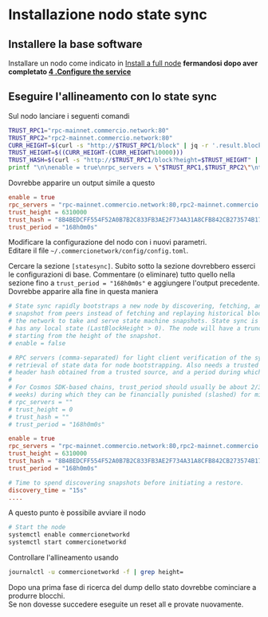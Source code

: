 # Installazione nodo state sync

## Installere la base software
Installare un nodo come indicato in 
[Install a full node](https://docs.commercio.network/nodes/full-node-installation.html) **fermandosi dopo aver completato [4 .Configure the service](https://docs.commercio.network/nodes/full-node-installation.html#_4-configure-the-service)**



## Eseguire l'allineamento con lo state sync

Sul nodo lanciare i seguenti comandi

```bash
TRUST_RPC1="rpc-mainnet.commercio.network:80"
TRUST_RPC2="rpc2-mainnet.commercio.network:80"
CURR_HEIGHT=$(curl -s "http://$TRUST_RPC1/block" | jq -r '.result.block.header.height')
TRUST_HEIGHT=$((CURR_HEIGHT-(CURR_HEIGHT%10000)))
TRUST_HASH=$(curl -s "http://$TRUST_RPC1/block?height=$TRUST_HEIGHT" | jq -r '.result.block_id.hash')
printf "\n\nenable = true\nrpc_servers = \"$TRUST_RPC1,$TRUST_RPC2\"\ntrust_height = $TRUST_HEIGHT\ntrust_hash = \"$TRUST_HASH\"\ntrust_period = \"168h0m0s\"\n\n"
```

Dovrebbe apparire un output simile a questo

```toml
enable = true
rpc_servers = "rpc-mainnet.commercio.network:80,rpc2-mainnet.commercio.network:80"
trust_height = 6310000
trust_hash = "8B4BEDCFF554F52A0B7B2C833FB3AE2F734A31A8CFB842CB273574B1716143A8"
trust_period = "168h0m0s"
```

Modificare la configurazione del nodo con i nuovi parametri.    
Editare il file `~/.commercionetwork/config/config.toml`.    

Cercare la sezione `[statesync]`. Subito sotto la sezione dovrebbero esserci le configurazioni di base. Commentare (o eliminare) tutto quello nella sezione fino a `trust_period = "168h0m0s"` e aggiungere l'output precedente. Dovrebbe apparire alla fine in questa maniera

```toml
# State sync rapidly bootstraps a new node by discovering, fetching, and restoring a state machine
# snapshot from peers instead of fetching and replaying historical blocks. Requires some peers in
# the network to take and serve state machine snapshots. State sync is not attempted if the node
# has any local state (LastBlockHeight > 0). The node will have a truncated block history,
# starting from the height of the snapshot.
# enable = false

# RPC servers (comma-separated) for light client verification of the synced state machine and
# retrieval of state data for node bootstrapping. Also needs a trusted height and corresponding
# header hash obtained from a trusted source, and a period during which validators can be trusted.
#
# For Cosmos SDK-based chains, trust_period should usually be about 2/3 of the unbonding time (~2
# weeks) during which they can be financially punished (slashed) for misbehavior.
# rpc_servers = ""
# trust_height = 0
# trust_hash = ""
# trust_period = "168h0m0s"

enable = true
rpc_servers = "rpc-mainnet.commercio.network:80,rpc2-mainnet.commercio.network:80"
trust_height = 6310000
trust_hash = "8B4BEDCFF554F52A0B7B2C833FB3AE2F734A31A8CFB842CB273574B1716143A8"
trust_period = "168h0m0s"

# Time to spend discovering snapshots before initiating a restore.
discovery_time = "15s"
....
```

A questo punto è possibile avviare il nodo

```bash
# Start the node  
systemctl enable commercionetworkd  
systemctl start commercionetworkd
```

Controllare l'allineamento usando 

```bash
journalctl -u commercionetworkd -f | grep height=
```

Dopo una prima fase di ricerca del dump dello stato dovrebbe cominciare a produrre blocchi.    
Se non dovesse succedere eseguite un reset all e provate nuovamente.

